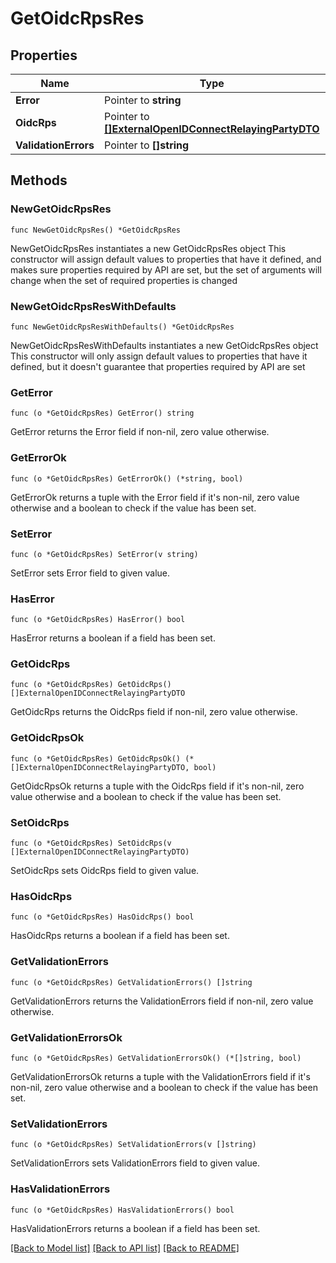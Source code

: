 # GetOidcRpsRes

## Properties

Name | Type | Description | Notes
------------ | ------------- | ------------- | -------------
**Error** | Pointer to **string** |  | [optional] 
**OidcRps** | Pointer to [**[]ExternalOpenIDConnectRelayingPartyDTO**](ExternalOpenIDConnectRelayingPartyDTO.md) |  | [optional] 
**ValidationErrors** | Pointer to **[]string** |  | [optional] 

## Methods

### NewGetOidcRpsRes

`func NewGetOidcRpsRes() *GetOidcRpsRes`

NewGetOidcRpsRes instantiates a new GetOidcRpsRes object
This constructor will assign default values to properties that have it defined,
and makes sure properties required by API are set, but the set of arguments
will change when the set of required properties is changed

### NewGetOidcRpsResWithDefaults

`func NewGetOidcRpsResWithDefaults() *GetOidcRpsRes`

NewGetOidcRpsResWithDefaults instantiates a new GetOidcRpsRes object
This constructor will only assign default values to properties that have it defined,
but it doesn't guarantee that properties required by API are set

### GetError

`func (o *GetOidcRpsRes) GetError() string`

GetError returns the Error field if non-nil, zero value otherwise.

### GetErrorOk

`func (o *GetOidcRpsRes) GetErrorOk() (*string, bool)`

GetErrorOk returns a tuple with the Error field if it's non-nil, zero value otherwise
and a boolean to check if the value has been set.

### SetError

`func (o *GetOidcRpsRes) SetError(v string)`

SetError sets Error field to given value.

### HasError

`func (o *GetOidcRpsRes) HasError() bool`

HasError returns a boolean if a field has been set.

### GetOidcRps

`func (o *GetOidcRpsRes) GetOidcRps() []ExternalOpenIDConnectRelayingPartyDTO`

GetOidcRps returns the OidcRps field if non-nil, zero value otherwise.

### GetOidcRpsOk

`func (o *GetOidcRpsRes) GetOidcRpsOk() (*[]ExternalOpenIDConnectRelayingPartyDTO, bool)`

GetOidcRpsOk returns a tuple with the OidcRps field if it's non-nil, zero value otherwise
and a boolean to check if the value has been set.

### SetOidcRps

`func (o *GetOidcRpsRes) SetOidcRps(v []ExternalOpenIDConnectRelayingPartyDTO)`

SetOidcRps sets OidcRps field to given value.

### HasOidcRps

`func (o *GetOidcRpsRes) HasOidcRps() bool`

HasOidcRps returns a boolean if a field has been set.

### GetValidationErrors

`func (o *GetOidcRpsRes) GetValidationErrors() []string`

GetValidationErrors returns the ValidationErrors field if non-nil, zero value otherwise.

### GetValidationErrorsOk

`func (o *GetOidcRpsRes) GetValidationErrorsOk() (*[]string, bool)`

GetValidationErrorsOk returns a tuple with the ValidationErrors field if it's non-nil, zero value otherwise
and a boolean to check if the value has been set.

### SetValidationErrors

`func (o *GetOidcRpsRes) SetValidationErrors(v []string)`

SetValidationErrors sets ValidationErrors field to given value.

### HasValidationErrors

`func (o *GetOidcRpsRes) HasValidationErrors() bool`

HasValidationErrors returns a boolean if a field has been set.


[[Back to Model list]](../README.md#documentation-for-models) [[Back to API list]](../README.md#documentation-for-api-endpoints) [[Back to README]](../README.md)


